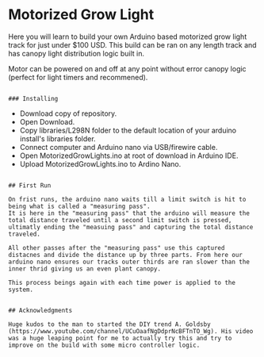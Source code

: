 # Motorized Grow Light

Here you will learn to build your own Arduino based motorized grow light track for just under $100 USD.
This build can be ran on any length track and has canopy light distribution logic built in. 

Motor can be powered on and off at any point without error canopy logic (perfect for light timers and recommened).

```

### Installing

```
- Download copy of repository.
- Open Download.
- Copy libraries/L298N folder to the default location of your arduino install's libraries folder.
- Connect computer and Arduino nano via USB/firewire cable.
- Open MotorizedGrowLights.ino at root of download in Arduino IDE.
- Upload MotorizedGrowLights.ino to Ardino Nano.
```

## First Run

On frist runs, the arduino nano waits till a limit switch is hit to being what is called a "measuring pass". 
It is here in the "measuring pass" that the arduino will measure the total distance traveled until a second limit switch is pressed, ultimatly ending the "measuing pass" and capturing the total distance traveled. 

All other passes after the "measuring pass" use this captured distacnes and divide the distance up by three parts. From here our arduino nano ensures our tracks outer thirds are ran slower than the inner thrid giving us an even plant canopy. 

This process beings again with each time power is applied to the system.


## Acknowledgments

Huge kudos to the man to started the DIY trend A. Goldsby (https://www.youtube.com/channel/UCuOaafNgDdprNcBFTnTO_Wg). His video was a huge leaping point for me to actually try this and try to improve on the build with some micro controller logic.

